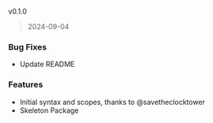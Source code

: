 
v0.1.0

> 2024-09-04

### Bug Fixes

* Update README

### Features

* Initial syntax and scopes, thanks to @savetheclocktower
* Skeleton Package

